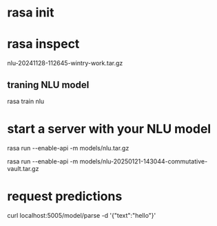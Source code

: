 
# rasa init
# rasa inspect

nlu-20241128-112645-wintry-work.tar.gz 

## traning NLU model

rasa train nlu

# start a server with your NLU model
rasa run --enable-api -m models/nlu.tar.gz

rasa run --enable-api -m models/nlu-20250121-143044-commutative-vault.tar.gz

# request predictions
curl localhost:5005/model/parse -d '{"text":"hello"}'